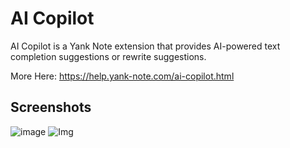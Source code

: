 # AI Copilot

AI Copilot is a Yank Note extension that provides AI-powered text completion suggestions or rewrite suggestions.

More Here: https://help.yank-note.com/ai-copilot.html

## Screenshots

![image](https://registry.yank-note.com/cdn/@yank-note/extension-ai-copilot/1.29.0/5c452aab-9024-420d-9e14-94769c4205ca.png)
![Img](https://registry.yank-note.com/cdn/@yank-note/extension-ai-copilot/1.29.0/3088723d-e1f3-4bf7-8db2-5b54a23d8f11.png)
